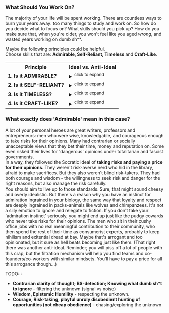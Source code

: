 
### What Should You Work On?

The majority of your life will be spent working. There are countless ways to burn your years away: too many things to study and work on. So how do you decide what to focus on? What skills should you pick up? How do you make sure that, when you're older, you won't feel like you aged *wrong*, and wasted years working on dumb sh**.

Maybe the following principles could be helpful. <br>
Choose skills that are: **Admirable, Self-Reliant, Timeless** and **Craft-Like**.



<table style="width:140%">
  <tr>
    <th>Principle</th>
    <th>Ideal vs. Anti-Ideal</th>
  </tr>
  <tr>
    <td><b>1. Is it ADMIRABLE?</b></td>
    <td> <details><summary><sup>click to expand</sup></summary>
      <b> Ideal: </b> Follow your emotions. Is it respectable and meaningful to you? Does it help you be a bit more like your heroes? Does it excite you? Then yes - go for it. 'Inspiration is perishable', so maybe put everything else aside and focus 100% on this. You are more productive when there is emotional intensity behind your work, and what you learn stays with you.
      <br>
      <b> Anti-Ideal: </b> Or is it the opposite? Are you bored? Fighting procrastination and 'working hard' like a domesticated lapdog? Maybe you tell yourself that you're being 'disciplined' and you 'work hard', but really you're just too scared to disobediently pursue your own interests. Procrastination might be your body's warning signal: you're rotting your soul and your self-respect if you keep working on this for too long. 
      <br> 
      </details>
    </td>
  </tr>
  <tr>
    <td><b>2. Is it SELF-RELIANT? </b></td>
    <td><details><summary><sup>click to expand</sup></summary>
      <b> Ideal: </b>Is it independent and self-reliant? Can you create value and wealth in entrepreneurial ventures with small teams? ('front office', close-to-the-money, revenue-generating?). Will it help you take risks in the open market? 
      <br>
      <b> Anti-Ideal: </b>Or is it a heavily dependent, specialised skill that's useless outside of large corporations? Will it make you fragile and dependent on corporate 'performance' reviews, your manager's opinion, and the whims of the geniuses working in HR departments? Is it a skill that only pays if you offer your obedience to a bigcorp?  
      <br> 
      </details>
    </td>
  </tr>
  <tr>
    <td><b>3. Is it TIMELESS?</b></td>
    <td><details><summary><sup>click to expand</sup></summary>
      <b> Ideal: </b> Can you compound your knowledge and understanding of the field over decades? Can you pick up real 'wisdom' and experience in the field? Does it have timeless principles that you can apply 20 years into the future?
      <br>
      <b> Anti-Ideal: </b>Or are you learning something that'll be useless in 10 years time? Is it just a dumb fad that you'll eventually forget?
      <br> 
      </details>
    </td>
  </tr>
  <tr>
    <td><b>4. Is it CRAFT-LIKE?</b></td>
    <td><details><summary><sup>click to expand</sup></summary>
      <b> Ideal: </b> Are there noticeable skill-gaps between the best and the mediocre? Is there elegance and simplicity in high-quality work? Can you master the craft so that you're better than the competition? Will it reward creativity, skill or contrarian thinking? 
      <br>
      <b> Anti-Ideal: </b>Or is the work mostly the same, regardless of who does it? Are you able to teach a 'Gender Studies & Post-Colonial Poetry MSc' grad how to master it in less than 12 months? (or a STEM graduate, in under 6 months?)
      <br> 
      </details>
    </td>
  </tr>
</table>


### What exactly does 'Admirable' mean in this case? 
A lot of your personal heroes are great writers, professors and entrepreneurs: men who were wise, knowledgable, and courageous enough to take risks for their opinions. Many had contrarian or socially unacceptable views that they bet their time, money and reputation on. Some even risked their lives for 'dangerous' opinions under totalitarian and fascist governments. 
<br>
In a way, they followed the Socratic ideal of <b>taking risks and paying a price for their opinions</b>. They weren't risk-averse nerd who hid in the library, afraid to make sacrifices. But they also weren't blind risk-takers. They had both courage and wisdom - the willingness to seek risk and danger for the right reasons, but also manage the risk carefully. 
<br>
You should aim to live up to those standards. Sure, that might sound cheesy and overly idealistic. But there's a reason why you have an instinct for admiration ingrained in your biology, the same way that loyalty and respect are deeply ingrained in packs-animals like wolves and chimpanzees. It's not a silly emotion to ignore and relegate to fiction. If you don't take your 'admiration instinct' seriously, you might end up just like the pudgy cowards who never take risks for their opinions. The men who sit in their cushy office jobs with no real meaningful contribution to their community, who then spend the rest of their time as consumerist experts, probably to keep nihilism and exitential dread at bay. Maybe that's arrogant and too opinionated, but it sure as hell beats becoming just like them. (That right there was another anti-ideal. Reminder; you will piss off a lot of people with this crap, but the filtration mechanism will help you find teams and co-founders/co-workers with similar mindsets. You'll have to pay a price for all this arrogance though...)
<br>

TODO:::

* **Contrarian clarity of thought; BS-detection; Knowing what dumb sh\*t to ignore** - filtering the unknown (signal vs noise)
* **Wisdom, Epistemic Humility** - respecting the unknown.
* **Courage, Risk-taking, playful unruly disobedient hunting of opportunities (not cheap obedience)** -  chasing/exploring the unknown



